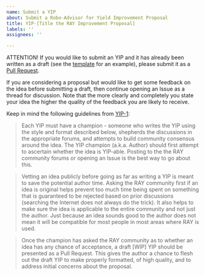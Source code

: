 ```yaml
---
name: Submit a YIP
about: Submit a Robo-Advisor for Yield Improvement Proposal
title: YIP-[Title the RAY Improvement Proposal]
labels: ''
assignees: ''

---
```


ATTENTION! If you would like to submit an YIP and it has already been written as a draft (see the [template](https://github.com/Stakedllc/YIPs/blob/master/yip-template.md) for an example), please submit it as a [Pull Request](https://github.com/Stakedllc/YIPs/pulls).

If you are considering a proposal but would like to get some feedback on the idea before submitting a draft, then continue opening an Issue as a thread for discussion.  Note that the more clearly and completely you state your idea the higher the quality of the feedback you are likely to receive.

Keep in mind the following guidelines from [YIP-1](https://github.com/Stakedllc/YIPs/YIPs/yip-1.md):

> Each YIP must have a champion - someone who writes the YIP using the style and format described below, shepherds the discussions in the appropriate forums, and attempts to build community consensus around the idea. The YIP champion (a.k.a. Author) should first attempt to ascertain whether the idea is YIP-able. Posting to the the RAY community forums or opening an Issue is the best way to go about this.

> Vetting an idea publicly before going as far as writing a YIP is meant to save the potential author time. Asking the RAY community first if an idea is original helps prevent too much time being spent on something that is guaranteed to be rejected based on prior discussions (searching the Internet does not always do the trick). It also helps to make sure the idea is applicable to the entire community and not just the author. Just because an idea sounds good to the author does not mean it will be compatible for most people in most areas where RAY is used.

> Once the champion has asked the RAY community as to whether an idea has any chance of acceptance, a draft [WIP] YIP should be presented as a Pull Request. This gives the author a chance to flesh out the draft YIP to make properly formatted, of high quality, and to address initial concerns about the proposal.
